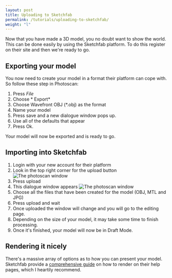 ```yaml
---
layout: post
title: Uploading to Sketchfab
permalink: /tutorials/uploading-to-sketchfab/
weight: "l"
---
```


Now that you have made a 3D model, you no doubt want to show the world. This can be done easily by using the Sketchfab platform. To do this register on their site and then we're ready to go.

## Exporting your model

You now need to create your model in a format their platform can cope with. So follow these step in Photoscan:

1. Press *File* 
2. Choose * Export* 
3. Choose Wavefront OBJ (*.obj) as the format
4. Name your model 
5. Press save and a new dialogue window pops up.
6. Use all of the defaults that appear
7. Press Ok.

Your model will now be exported and is ready to go.

## Importing into Sketchfab

1. Login with your new account for their platform
2. Look in the top right corner for the upload button
![The photoscan window]({{site.baseurl}}/images/upload.png "Photoscan interface window")
3. Press upload
4. This dialogue window appears 
![The photoscan window]({{site.baseurl}}/images/chooserSketchfab.png "Photoscan interface window")
5. Choose all the files that have been created for the model (OBJ, MTL and JPG)
6. Press upload and wait
7. Once uploaded the window will change and you will go to the editing page. 
8. Depending on the size of your model, it may take some time to finish processing. 
9. Once it's finished, your model will now be in Draft Mode.

## Rendering it nicely

There's a massive array of options as to how you can present your model. Sketchfab provide a [comprehensive guide](https://help.sketchfab.com/hc/en-us/categories/200161407-Editing) on how to render on their help pages, which I heartily recommend. 
